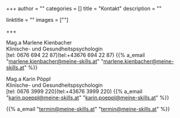 +++
author = ""
categories = []
title = "Kontakt"
description = ""

linktitle = ""
images = [""]

+++

Mag.a Marlene Kienbacher<br>
Klinische- und Gesundheitspsychologin<br>
[tel: 0676 694 22 87](tel:+43676 694 22 87)
{{% a_email "marlene.kienbacher@meine-skills.at" "marlene.kienbacher@meine-skills.at" %}}

Mag.a Karin Pöppl <br>
Klinische- und Gesundheitspsychologin<br>
[tel: 0676 3999 220](tel:+43676 3999 220)
{{% a_email "karin.poeppl@meine-skills.at" "karin.poeppl@meine-skills.at" %}}

{{% a_email "termin@meine-skills.at" "termin@meine-skills.at" %}}






